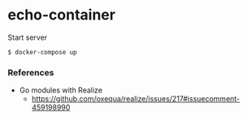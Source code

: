 # echo-container

Start server

```
$ docker-compose up
```

### References

- Go modules with Realize
  - https://github.com/oxequa/realize/issues/217#issuecomment-459198990
